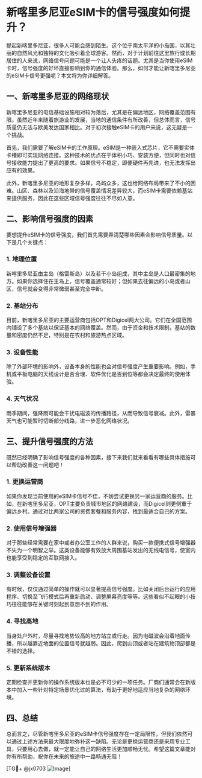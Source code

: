 # 新喀里多尼亚eSIM卡的信号强度如何提升？

提起新喀里多尼亚，很多人可能会感到陌生。这个位于南太平洋的小岛国，以其壮丽的自然风光和独特的文化吸引着全球游客。然而，对于计划前往这里旅行或长期居住的人来说，网络信号问题可能是一个让人头疼的话题。尤其是当你使用eSIM卡时，信号强度的好坏直接影响到你的通信体验。那么，如何才能让新喀里多尼亚的eSIM卡信号更强呢？本文将为你详细解答。

## 一、新喀里多尼亚的网络现状

新喀里多尼亚的电信基础设施相对较为落后，尤其是在偏远地区，网络覆盖范围有限。虽然近年来随着旅游业的发展，当地的通信条件有所改善，但总体而言，信号质量仍无法与欧美发达国家相比。对于初次接触eSIM卡的用户来说，这无疑是一个挑战。

首先，我们需要了解eSIM卡的工作原理。eSIM是一种嵌入式芯片，它不需要实体卡槽即可实现网络连接。这种技术的优点在于体积小巧、安装方便，但同时也对信号接收能力提出了更高的要求。如果信号不稳定，即便硬件再先进，也无法发挥出应有的效果。

此外，新喀里多尼亚的地形复杂多样，岛屿众多，这也给网络布局带来了不小的困难。山区、森林以及沿海地带的信号覆盖情况差异较大，而eSIM卡需要依赖基站来提供服务，因此在这些区域信号强度往往不尽如人意。

## 二、影响信号强度的因素

要想提升eSIM卡的信号强度，我们首先需要弄清楚哪些因素会影响信号质量。以下是几个关键点：

### 1. 地理位置
新喀里多尼亚由主岛（格雷斯岛）以及若干小岛组成，其中主岛是人口最密集的地方。如果你选择住在主岛上，信号覆盖通常较好；但如果去往偏远的小岛或者山区，信号就会变得非常微弱甚至完全中断。

### 2. 基站分布
目前，新喀里多尼亚的主要运营商包括OPT和Digicel两大公司。它们在全国范围内铺设了多个基站以保证基本的网络覆盖。然而，由于资金和技术限制，基站的数量和密度仍然不足，特别是在农村和旅游热点区域。

### 3. 设备性能
除了外部环境的影响外，设备本身的性能也会对信号强度产生重要影响。例如，手机或平板电脑的天线设计是否合理、软件优化是否到位等都会决定最终的使用体验。

### 4. 天气状况
雨季期间，强降雨可能会干扰电磁波的传播路径，从而导致信号衰减。此外，雷暴天气也可能暂时切断部分线路，进一步恶化网络状况。

## 三、提升信号强度的方法

既然已经明确了影响信号强度的各种因素，接下来我们就来看看有哪些具体措施可以帮助改善这一问题吧！

### 1. 更换运营商
如果你发现当前使用的eSIM卡信号不佳，不妨尝试更换另一家运营商的服务。比如，在新喀里多尼亚，OPT主要负责城市地区的网络建设，而Digicel则更侧重于偏远乡村。通过对比两家公司的资费套餐和服务内容，找到最适合自己的方案。

### 2. 使用信号增强器
对于那些经常需要在家中或者办公室工作的人群来说，购买一款便携式信号增强器不失为一个明智之举。这类设备能够有效放大周围基站发出的无线电信号，使室内也能享受到稳定的互联网接入。

### 3. 调整设备设置
有时候，仅仅通过简单的操作就可以显著提高信号强度。比如关闭后台运行的应用程序、切换至飞行模式后再重新启动、调整屏幕亮度等等。这些看似不起眼的小技巧往往能够在关键时刻起到意想不到的作用。

### 4. 寻找高地
当身处户外时，尽量寻找地势较高的地方站立或行走。因为电磁波会沿着地面传播，所以越靠近地面的位置信号就越弱。因此，爬到山顶或者站在建筑物顶部都是不错的选择。

### 5. 更新系统版本
定期检查并更新你的操作系统版本也是必不可少的一项任务。厂商们通常会在新版本中加入一些针对特定场景优化过的算法，有助于更好地适应当地复杂的网络环境。

## 四、总结

总而言之，尽管新喀里多尼亚的eSIM卡信号强度存在一定局限性，但我们依然可以通过上述方法来最大限度地弥补这一缺陷。无论是更换运营商还是采用专业工具，只要用心去做，就一定能让自己的网络生活更加顺畅无忧。希望这篇文章能对你有所帮助，祝你在未来的旅途中一路畅通无阻！

[TG💪+ @jx0703 ![Image](https://github.com/user-attachments/assets/dbca1d08-cadb-493c-b0ec-ad6f7a83f270)]